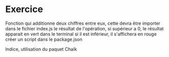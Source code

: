 # Exercice

Fonction qui additionne deux chiffres entre eux,
cette devra être importer dans le fichier index.js
le résultat de l'opération, si supérieur a 0, le résultat apparait en vert dans le terminal
si il est inférieur, il s'affichera en rouge
créer un script dans le package.json

Indice, utilisation du paquet Chalk
